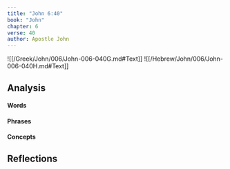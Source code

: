 ```yaml
---
title: "John 6:40"
book: "John"
chapter: 6
verse: 40
author: Apostle John
---
```

![[/Greek/John/006/John-006-040G.md#Text]]
![[/Hebrew/John/006/John-006-040H.md#Text]]

## Analysis

#### Words

#### Phrases

#### Concepts

## Reflections
